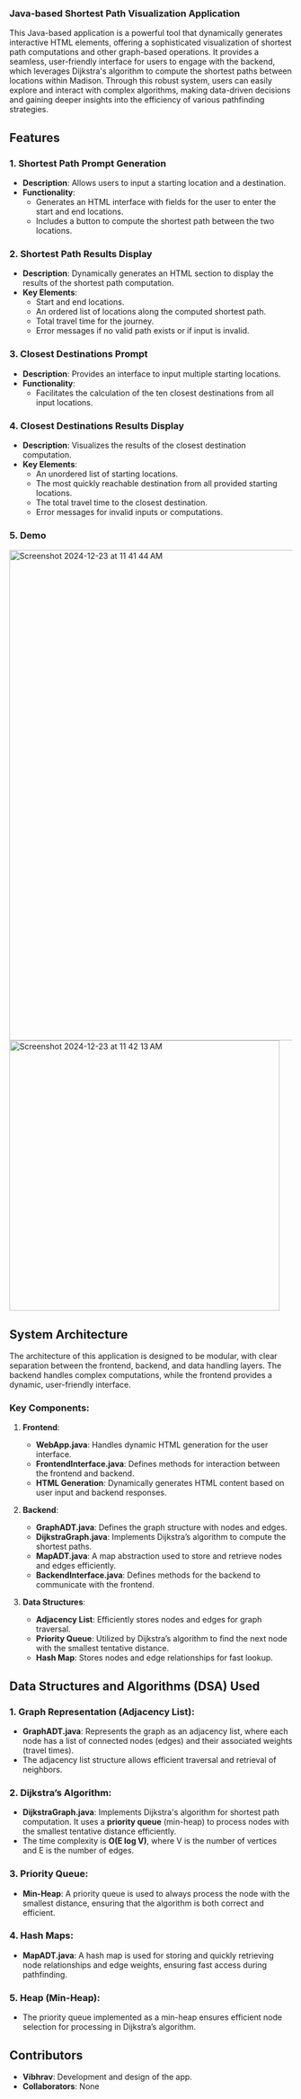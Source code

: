 ### Java-based Shortest Path Visualization Application

This Java-based application is a powerful tool that dynamically generates interactive HTML elements, offering a sophisticated visualization of shortest path computations and other graph-based operations. It provides a seamless, user-friendly interface for users to engage with the backend, which leverages Dijkstra's algorithm to compute the shortest paths between locations within Madison. Through this robust system, users can easily explore and interact with complex algorithms, making data-driven decisions and gaining deeper insights into the efficiency of various pathfinding strategies.

## Features

### 1. **Shortest Path Prompt Generation**
- **Description**: Allows users to input a starting location and a destination.
- **Functionality**:
  - Generates an HTML interface with fields for the user to enter the start and end locations.
  - Includes a button to compute the shortest path between the two locations.

### 2. **Shortest Path Results Display**
- **Description**: Dynamically generates an HTML section to display the results of the shortest path computation.
- **Key Elements**:
  - Start and end locations.
  - An ordered list of locations along the computed shortest path.
  - Total travel time for the journey.
  - Error messages if no valid path exists or if input is invalid.

### 3. **Closest Destinations Prompt**
- **Description**: Provides an interface to input multiple starting locations.
- **Functionality**:
  - Facilitates the calculation of the ten closest destinations from all input locations.

### 4. **Closest Destinations Results Display**
- **Description**: Visualizes the results of the closest destination computation.
- **Key Elements**:
  - An unordered list of starting locations.
  - The most quickly reachable destination from all provided starting locations.
  - The total travel time to the closest destination.
  - Error messages for invalid inputs or computations.

### 5. **Demo**
<img width="873" alt="Screenshot 2024-12-23 at 11 41 44 AM" src="https://github.com/user-attachments/assets/05a83113-a47a-4c46-8d84-2d293590dc9a" />
<img width="481" alt="Screenshot 2024-12-23 at 11 42 13 AM" src="https://github.com/user-attachments/assets/26b1ba46-179d-471a-b296-22830128dff7" />

## System Architecture

The architecture of this application is designed to be modular, with clear separation between the frontend, backend, and data handling layers. The backend handles complex computations, while the frontend provides a dynamic, user-friendly interface.

### Key Components:

1. **Frontend**:
   - **WebApp.java**: Handles dynamic HTML generation for the user interface.
   - **FrontendInterface.java**: Defines methods for interaction between the frontend and backend.
   - **HTML Generation**: Dynamically generates HTML content based on user input and backend responses.

2. **Backend**:
   - **GraphADT.java**: Defines the graph structure with nodes and edges.
   - **DijkstraGraph.java**: Implements Dijkstra’s algorithm to compute the shortest paths.
   - **MapADT.java**: A map abstraction used to store and retrieve nodes and edges efficiently.
   - **BackendInterface.java**: Defines methods for the backend to communicate with the frontend.

3. **Data Structures**:
   - **Adjacency List**: Efficiently stores nodes and edges for graph traversal.
   - **Priority Queue**: Utilized by Dijkstra’s algorithm to find the next node with the smallest tentative distance.
   - **Hash Map**: Stores nodes and edge relationships for fast lookup.

## Data Structures and Algorithms (DSA) Used

### 1. **Graph Representation (Adjacency List)**:
   - **GraphADT.java**: Represents the graph as an adjacency list, where each node has a list of connected nodes (edges) and their associated weights (travel times).
   - The adjacency list structure allows efficient traversal and retrieval of neighbors.

### 2. **Dijkstra’s Algorithm**:
   - **DijkstraGraph.java**: Implements Dijkstra's algorithm for shortest path computation. It uses a **priority queue** (min-heap) to process nodes with the smallest tentative distance efficiently.
   - The time complexity is **O(E log V)**, where V is the number of vertices and E is the number of edges.

### 3. **Priority Queue**:
   - **Min-Heap**: A priority queue is used to always process the node with the smallest distance, ensuring that the algorithm is both correct and efficient.

### 4. **Hash Maps**:
   - **MapADT.java**: A hash map is used for storing and quickly retrieving node relationships and edge weights, ensuring fast access during pathfinding.

### 5. **Heap (Min-Heap)**:
   - The priority queue implemented as a min-heap ensures efficient node selection for processing in Dijkstra’s algorithm.

## Contributors

- **Vibhrav**: Development and design of the app.
- **Collaborators**: None

